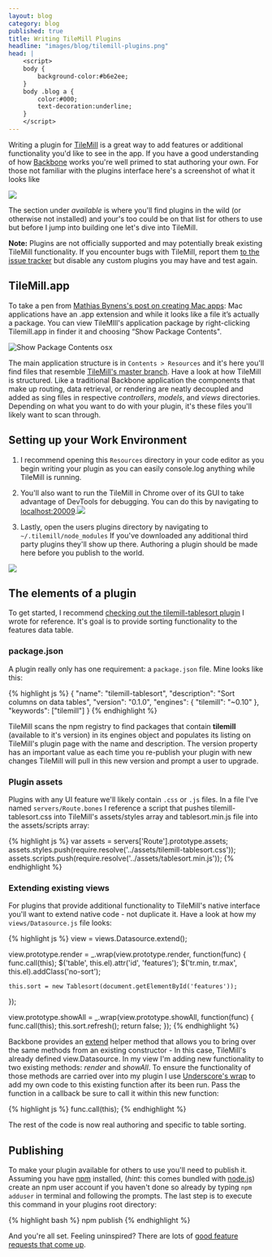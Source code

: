 ```yaml
---
layout: blog
category: blog
published: true
title: Writing TileMill Plugins
headline: "images/blog/tilemill-plugins.png"
head: |
    <script>
    body {
        background-color:#b6e2ee;
    }
    body .blog a {
        color:#000;
        text-decoration:underline;
    }
    </script>
---
```


Writing a plugin for [TileMill](http://mapbox.com/tilemill) is a great way to add features or additional functionality you'd like to see in the app. If you have a good understanding of how [Backbone](http://backbonejs.org) works you're well primed to stat authoring your own. For those not familiar with the plugins interface here's a screenshot of what it looks like

![](http://cl.ly/LIVX/screenshot_2012-12-02Screen%20Shot%202012-12-02%20at%205.06.47%20PM.png)

The section under _available_ is where you'll find plugins in the wild (or otherwise not installed) and your's too could be on that list for others to use but before I jump into building one let's dive into TileMill. 

<div class='note'>
<strong>Note:</strong> Plugins are not officially supported and may potentially break existing TileMill functionality. If you encounter bugs with TileMill, report them <a href='https://github.com/mapbox/tilemill/issues'>to the issue tracker</a> but disable any custom plugins you may have and test again.
</div>

## TileMill.app

To take a pen from [Mathias Bynens's post on creating Mac apps](http://mathiasbynens.be/notes/shell-script-mac-apps): Mac applications have an .app extension and while it looks like a file it’s actually a package. You can view TileMIll's application package by right-clicking Tilemill.app in finder it and choosing “Show Package Contents".

![Show Package Contents osx](http://cl.ly/image/431x2V1m3m3g/screenshot_2012-11-05Screen%20Shot%202012-11-05%20at%208.02.40%20PM.png)

The main application structure is in `Contents > Resources` and it's here you'll find files that resemble [TileMill's master branch](https://github.com/mapbox/tilemill). Have a look at how TileMill is structured. Like a traditional Backbone application the components that make up routing, data retrieval, or rendering are neatly decoupled and added as sing files in respective _controllers_, _models_, and _views_ directories. Depending on what you want to do with your plugin, it's these files you'll likely want to scan through.

## Setting up your Work Environment

1. I recommend opening this `Resources` directory in your code editor as you begin writing your plugin as you can easily console.log anything while TileMill is running.

2. You'll also want to run the TileMill in Chrome over of its GUI to take advantage of DevTools for debugging. You can do this by navigating to [localhost:20009](http://localhost:20009).![](http://cl.ly/image/2l3L00080j1e/screenshot_2012-12-02Screen%20Shot%202012-12-02%20at%201.26.46%20PM.png)

3. Lastly, open the users plugins directory by navigating to `~/.tilemill/node_modules` If you've downloaded any additional third party plugins they'll show up there. Authoring a plugin should be made here before you publish to the world.

![](http://cl.ly/image/2K0C1Y2x1w3x/screenshot_2012-11-06Screen%20Shot%202012-11-06%20at%209.58.29%20AM.png)

## The elements of a plugin

To get started, I recommend [checking out the tilemill-tablesort plugin](https://github.com/tristen/tilemill-tablesort) I wrote for reference. It's goal is to provide sorting functionality to the features data table.

### package.json

A plugin really only has one requirement: a `package.json` file. Mine looks like this:

{% highlight js %}
{
    "name": "tilemill-tablesort",
    "description": "Sort columns on data tables",
    "version": "0.1.0",
    "engines": {
    "tilemill": "~0.10"
    },
    "keywords": ["tilemill"]
}
{% endhighlight %}

TileMill scans the npm registry to find packages that contain __tilemill__ (available to it's version) in its engines object and populates its listing on TileMill's plugin page with the name and description. The version property has an important value as each time you re-publish your plugin with new changes TileMill will pull in this new version and prompt a user to upgrade.

### Plugin assets

Plugins with any UI feature we'll likely contain `.css` or `.js` files. In a file I've named `servers/Route.bones` I reference a script that pushes tilemill-tablesort.css into TileMill's assets/styles array and tablesort.min.js file into the assets/scripts array:

{% highlight js %}
var assets = servers['Route'].prototype.assets;
assets.styles.push(require.resolve('../assets/tilemill-tablesort.css'));
assets.scripts.push(require.resolve('../assets/tablesort.min.js'));
{% endhighlight %}

### Extending existing views

For plugins that provide additional functionality to TileMill's native interface you'll want to extend native code - not duplicate it. Have a look at how my `views/Datasource.js` file looks:

{% highlight js %}
view = views.Datasource.extend();

view.prototype.render = _.wrap(view.prototype.render, function(func) {
    func.call(this);
    $('table', this.el).attr('id', 'features');
    $('tr.min, tr.max', this.el).addClass('no-sort');

    this.sort = new Tablesort(document.getElementById('features'));
});

view.prototype.showAll = _.wrap(view.prototype.showAll, function(func) {
    func.call(this);
    this.sort.refresh();
    return false;
});
{% endhighlight %}

Backbone provides an [extend](http://backbonejs.org/#View-extend) helper method that allows you to bring over the same methods from an existing constructor - In this case, TileMill's already defined view.Datasource. In my view I'm adding new functionality to two existing methods: _render_ and _showAll_. To ensure the functionality of those methods are carried over into my plugin I use [Underscore's wrap](http://underscorejs.org/#wrap) to add my own code to this existing function after its been run. Pass the function in a callback be sure to call it within this new function:

{% highlight js %}
func.call(this);
{% endhighlight %}

The rest of the code is now real authoring and specific to table sorting.

## Publishing

To make your plugin available for others to use you'll need to publish it. Assuming you have [npm](npmjs.org) installed, (_hint:_ this comes bundled with [node.js](http://nodejs.org)) create an npm user account if you haven't done so already by typing `npm adduser` in terminal and following the prompts. The last step is to execute this command in your plugins root directory:

{% highlight bash %}
npm publish
{% endhighlight %}

And you're all set. Feeling uninspired? There are lots of [good feature requests that come up](https://github.com/mapbox/tilemill/issues?labels=plugins&page=1&state=open).
